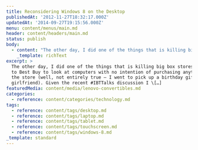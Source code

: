 ```yaml
---
title: Reconsidering Windows 8 on the Desktop
publishedAt: '2012-11-27T18:32:17.000Z'
updatedAt: '2014-09-27T19:15:56.000Z'
menu: content/menus/main.md
header: content/headers/main.md
status: publish
body:
  - content: "The other day, I did one of the things that is killing big box stores: I went to Best Buy to look at computers with no intention of purchasing anything from the store (well, not entirely true -- I went to pick up a birthday gift for my girlfriend). [Given the recent #IBTTalks discussion](http://www.ibtimes.com/windows-8-steven-sinofsky-state-microsoft-discussed-ibttalks-roundtable-900736 \"Windows 8, Steven Sinofsky, And The State Of Microsoft Discussed In IBTTalks Roundtable\") I had with some of my coworkers last Wednesday, I was curious to take a look at some of the new Windows 8 PCs.\n\nDuring that conversation, Dave and I were both really harsh on the interface's usability on the desktop. I had installed the Windows 8 consumer preview in [VirtualBox](https://www.virtualbox.org/ \"VirtualBox\") on my Mac because I was curious to see what the new operating system was all about. While I didn't play with it extensively, there were two things about it that jumped out at me: first, the tiles and the 'not-Metro' interface are really hard to understand and work with intuitively without a touchscreen; second, the split between the not-Metro interface and \"Desktop\" is extremely disconcerting and ruins the flow of the OS.\n\nI still stand by these criticisms, for what it's worth, but during the chat, we were pretty adamant that Windows 8 doesn't really belong on a desktop computer and may only be partially functional on a laptop. However, given the future of touchscreen interfaces, I think I should soften some of my criticism, because you could do some really interesting things with touch, even on a desktop.\n\n![Lenovo IdeaCentre A720](https://jamesdigioia.com/app/uploads/2012/11/lenovo-ideacentre-a720.jpg)\n\nThis is this [Lenovo IdeaCentre A720](http://www.lenovo.com/products/us/desktop/ideacentre/a-series/a720/ \"Lenovo IdeaCentre A720\"). The design is very iMac-looking, and I had actually read [a review on Ars Technica](http://arstechnica.com/information-technology/2012/09/can-a-touchscreen-fix-windows-8-on-the-desktop/ \"Can a touchscreen fix Windows 8 on the desktop?\") before playing around with it in store, so I had some preconceptions. The review characterizes the touchscreen as more of an add-on than a core functionality, but with the Windows 8 interface, I strongly disagree. I really don't think you want to interact with the interface much without a touch screen if you can help it because quite frankly, it sucks.\n\nThe real problem they had with the use of the touchscreen was ergonomics; holding your arms out to use the touchscreen is really tiring and cumbersome. The tablet works well for that form factor because you hold and interact with it more like a book on your lap than a screen in front of you. Without that, you're kind of stuck reaching your arms out and you can't do extensive work like that.\n\nHowever, with the set up of the A720, I was able to set up the screen such that it wasn't standing straight in front of me but was much more down at an angle, kind of like an old arcade machine. While I was standing at the display (so perhaps sitting, it would still be cumbersome), it seemed to me you could interact with the touch display pretty easily while seated. Ars' \"web kiosk\" use case seems like an under-utilization of the platform.\n\nEven if, on this particular desktop set up, the ergonomics of it don't work, I think you could engineer a set up where the screen is on more of an angle than standing straight up that could make the touch screen a usable possibility. Maybe seated in a desk recess -- somewhat web-kiosk-y. I don't know, I'm not an engineer, computer designer, or ergonomics expert, but I do think there are a lot of interesting possibilities on that front.\n\n![Lenovo Convertibles -- Yoga, Twist, and Lynx](https://jamesdigioia.com/app/uploads/2012/11/lenovo-convertibles-yoga-twist-and-lynx.png)\n\nThe other interesting device I played around with is the [Lenovo Yoga](http://www.lenovo.com/products/us/laptop/ideapad/yoga/yoga-13/ \"Lenovo Yoga\"). It's [one of three Lenovo convertible](http://venturebeat.com/2012/10/09/lenovo-yoga-lynx-twist-convertibles/ \"Lenovo\x92s new Windows 8 convertible tablets can fold, flip, and twist\") laptops that are running Windows , and all three form factors are interesting and innovative takes on what a hybrid laptop/tablet device could really look like. Basically, they all can rearrange their screens and keyboards into positions more conducive to tablet-type work while maintaining access to keyboards and trackpads when the work warrants it.\n\nGranted, the technology hasn't really optimized these forms yet. The Twist seems the most appealing form to me, but it's the heaviest of the three. While I don't expect a laptop to get down to iPad weight, I think the weight factor is going to be significant in their success. The Yoga in particular also didn't cover the keyboard when you flip the screen over, which makes it difficult to work with as a tablet.\n\n![Microsoft Surface](https://jamesdigioia.com/app/uploads/2012/11/microsoft-surface.jpg)\n\nObviously, we're not there yet -- the Surface, which kind of fits the tablet/laptop combo mold (except it runs a different processor and won't run 'legacy' Windows programs, despite the presence of \"Desktop\"), [has been pretty universally panned so far](http://gigaom.com/mobile/microsoft-surface-reviews-come-for-the-hardware-tolerate-the-software/ \"Microsoft Surface reviews: come for the hardware, tolerate the software\")\_(owing mostly to the awful Windows RT), and many of the laptops being produced don't really handle this touchscreen/laptop interface all that well. But I do think I have to reconsider the possibilities now that we have a \"touchscreen-enabled OS\" in Windows 8.\n"
    _template: richText
excerpt: >
  The other day, I did one of the things that is killing big box stores: I went
  to Best Buy to look at computers with no intention of purchasing anything from
  the store (well, not entirely true – I went to pick up a birthday gift for my
  girlfriend). Given the recent #IBTTalks discussion I \[…]
featuredMedia: content/media/lenovo-convertibles.md
categories:
  - reference: content/categories/technology.md
tags:
  - reference: content/tags/desktop.md
  - reference: content/tags/laptop.md
  - reference: content/tags/tablet.md
  - reference: content/tags/touchscreen.md
  - reference: content/tags/windows-8.md
_template: standard
---
```



